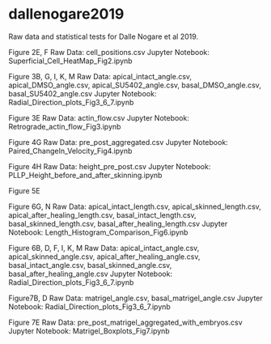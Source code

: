 # dallenogare2019
Raw data and statistical tests for Dalle Nogare et al 2019.


Figure 2E, F
Raw Data: cell_positions.csv
Jupyter Notebook: Superficial_Cell_HeatMap_Fig2.ipynb

Figure 3B, G, I, K, M
Raw Data: apical_intact_angle.csv, apical_DMSO_angle.csv, apical_SU5402_angle.csv, basal_DMSO_angle.csv, basal_SU5402_angle.csv
Jupyter Notebook: Radial_Direction_plots_Fig3_6_7.ipynb

Figure 3E
Raw Data: actin_flow.csv
Jupyter Notebook: Retrograde_actin_flow_Fig3.ipynb

Figure 4G
Raw Data: pre_post_aggregated.csv
Jupyter Notebook: Paired_ChangeIn_Velocity_Fig4.ipynb

Figure 4H
Raw Data: height_pre_post.csv
Jupyter Notebook: PLLP_Height_before_and_after_skinning.ipynb

Figure 5E

Figure 6G, N
Raw Data: apical_intact_length.csv, apical_skinned_length.csv, apical_after_healing_length.csv, basal_intact_length.csv, basal_skinned_length.csv, basal_after_healing_length.csv
Jupyter Notebook: Length_Histogram_Comparison_Fig6.ipynb

Figure 6B, D, F, I, K, M
Raw Data: apical_intact_angle.csv, apical_skinned_angle.csv, apical_after_healing_angle.csv, basal_intact_angle.csv, basal_skinned_angle.csv, basal_after_healing_angle.csv
Jupyter Notebook: Radial_Direction_plots_Fig3_6_7.ipynb

Figure7B, D
Raw Data: matrigel_angle.csv, basal_matrigel_angle.csv
Jupyter Notebook: Radial_Direction_plots_Fig3_6_7.ipynb

Figure 7E
Raw Data: pre_post_matrigel_aggregated_with_embryos.csv
Jupyter Notebook: Matrigel_Boxplots_Fig7.ipynb


